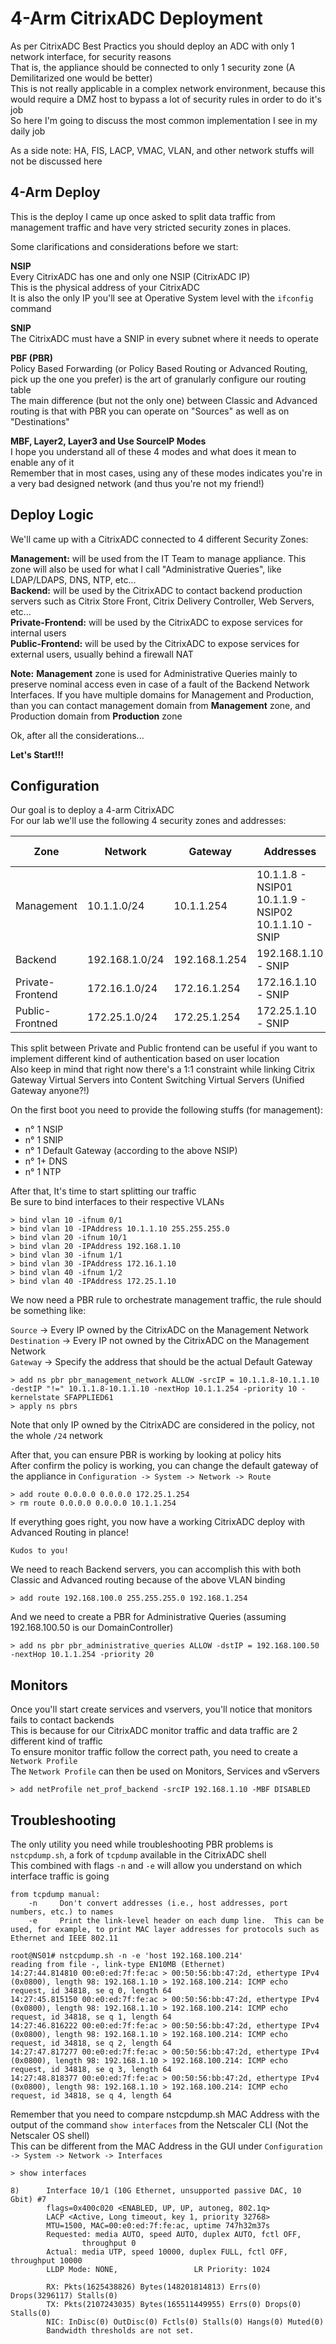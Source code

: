# 4-Arm CitrixADC Deployment

As per CitrixADC Best Practics you should deploy an ADC with only 1 network interface, for security reasons<br/>
That is, the appliance should be connected to only 1 security zone (A Demilitarized one would be better)<br/>
This is not really applicable in a complex network environment, because this would require a DMZ host to bypass a lot of security rules in order to do it's job<br/>
So here I'm going to discuss the most common implementation I see in my daily job

As a side note: HA, FIS, LACP, VMAC, VLAN, and other network stuffs will not be discussed here

## 4-Arm Deploy
This is the deploy I came up once asked to split data traffic from management traffic and have very stricted security zones in places.

Some clarifications and considerations before we start:

**NSIP**<br/>
Every CitrixADC has one and only one NSIP (CitrixADC IP)<br/>
This is the physical address of your CitrixADC<br/>
It is also the only IP you'll see at Operative System level with the `ifconfig` command

**SNIP**<br/>
The CitrixADC must have a SNIP in every subnet where it needs to operate<br/>

**PBF (PBR)**<br/>
Policy Based Forwarding (or Policy Based Routing or Advanced Routing, pick up the one you prefer) is the art of granularly configure our routing table<br/>
The main difference (but not the only one) between Classic and Advanced routing is that with PBR you can operate on "Sources" as well as on "Destinations"

**MBF, Layer2, Layer3 and Use SourceIP Modes**<br/>
I hope you understand all of these 4 modes and what does it mean to enable any of it<br/>
Remember that in most cases, using any of these modes indicates you're in a very bad designed network (and thus you're not my friend!)

## Deploy Logic

We'll came up with a CitrixADC connected to 4 different Security Zones:

**Management:** will be used from the IT Team to manage appliance. This zone will also be used for what I call "Administrative Queries", like LDAP/LDAPS, DNS, NTP, etc...<br/>
**Backend:** will be used by the CitrixADC to contact backend production servers such as Citrix Store Front, Citrix Delivery Controller, Web Servers, etc...<br/>
**Private-Frontend:** will be used by the CitrixADC to expose services for internal users<br/>
**Public-Frontend:** will be used by the CitrixADC to expose services for external users, usually behind a firewall NAT

**Note:** **Management** zone is used for Administrative Queries mainly to preserve nominal access even in case of a fault of the Backend Network Interfaces. If you have multiple domains for Management and Production, than you can contact management domain from **Management** zone, and Production domain from **Production** zone

Ok, after all the considerations...

**Let's Start!!!**

## Configuration
Our goal is to deploy a 4-arm CitrixADC<br/>
For our lab we'll use the following 4 security zones and addresses:

| Zone | Network | Gateway | Addresses | VLAN ID |
|---|---|---|---|---|
| Management | 10.1.1.0/24 | 10.1.1.254 | 10.1.1.8 - NSIP01<br/>10.1.1.9 - NSIP02<br/>10.1.1.10 - SNIP | 10 |
| Backend | 192.168.1.0/24 | 192.168.1.254 | 192.168.1.10 - SNIP | 20 |
| Private-Frontend | 172.16.1.0/24 | 172.16.1.254 | 172.16.1.10 - SNIP | 30 |
| Public-Frontned | 172.25.1.0/24 | 172.25.1.254 | 172.25.1.10 - SNIP | 40 |

This split between Private and Public frontend can be useful if you want to implement different kind of authentication based on user location<br/>
Also keep in mind that right now there's a 1:1 constraint while linking Citrix Gateway Virtual Servers into Content Switching Virtual Servers (Unified Gateway anyone?!)

On the first boot you need to provide the following stuffs (for management): 

- n° 1 NSIP
- n° 1 SNIP
- n° 1 Default Gateway (according to the above NSIP)
- n° 1+ DNS
- n° 1 NTP

After that, It's time to start splitting our traffic<br/>
Be sure to bind interfaces to their respective VLANs

    > bind vlan 10 -ifnum 0/1
    > bind vlan 10 -IPAddress 10.1.1.10 255.255.255.0
    > bind vlan 20 -ifnum 10/1
    > bind vlan 20 -IPAddress 192.168.1.10
    > bind vlan 30 -ifnum 1/1
    > bind vlan 30 -IPAddress 172.16.1.10
    > bind vlan 40 -ifnum 1/2
    > bind vlan 40 -IPAddress 172.25.1.10

We now need a PBR rule to orchestrate management traffic, the rule should be something like:

`Source` -> Every IP owned by the CitrixADC on the Management Network<br/>
`Destination` -> Every IP not owned by the CitrixADC on the Management Network<br/>
`Gateway` -> Specify the address that should be the actual Default Gateway

    > add ns pbr pbr_management_network ALLOW -srcIP = 10.1.1.8-10.1.1.10 -destIP "!=" 10.1.1.8-10.1.1.10 -nextHop 10.1.1.254 -priority 10 -kernelstate SFAPPLIED61
    > apply ns pbrs

Note that only IP owned by the CitrixADC are considered in the policy, not the whole `/24` network

After that, you can ensure PBR is working by looking at policy hits<br/>
After confirm the policy is working, you can change the default gateway of the appliance in `Configuration -> System -> Network -> Route`

    > add route 0.0.0.0 0.0.0.0 172.25.1.254
    > rm route 0.0.0.0 0.0.0.0 10.1.1.254

If everything goes right, you now have a working CitrixADC deploy with Advanced Routing in plance!

`Kudos to you!`

We need to reach Backend servers, you can accomplish this with both Classic and Advanced routing because of the above VLAN binding

    > add route 192.168.100.0 255.255.255.0 192.168.1.254

And we need to create a PBR for Administrative Queries (assuming 192.168.100.50 is our DomainController)

    > add ns pbr pbr_administrative_queries ALLOW -dstIP = 192.168.100.50 -nextHop 10.1.1.254 -priority 20

## Monitors

Once you'll start create services and vservers, you'll notice that monitors fails to contact backends<br/>
This is because for our CitrixADC monitor traffic and data traffic are 2 different kind of traffic<br/>
To ensure monitor traffic follow the correct path, you need to create a `Network Profile`<br/>
The `Network Profile` can then be used on Monitors, Services and vServers

    > add netProfile net_prof_backend -srcIP 192.168.1.10 -MBF DISABLED

## Troubleshooting

The only utility you need while troubleshooting PBR problems is `nstcpdump.sh`, a fork of `tcpdump` available in the CitrixADC shell<br/>
This combined with flags `-n` and `-e` will allow you understand on which interface traffic is going

    from tcpdump manual:
        -n     Don't convert addresses (i.e., host addresses, port numbers, etc.) to names
        -e     Print the link-level header on each dump line.  This can be used, for example, to print MAC layer addresses for protocols such as Ethernet and IEEE 802.11

    root@NS01# nstcpdump.sh -n -e 'host 192.168.100.214'
    reading from file -, link-type EN10MB (Ethernet)
    14:27:44.814810 00:e0:ed:7f:fe:ac > 00:50:56:bb:47:2d, ethertype IPv4 (0x0800), length 98: 192.168.1.10 > 192.168.100.214: ICMP echo request, id 34818, se q 0, length 64
    14:27:45.815150 00:e0:ed:7f:fe:ac > 00:50:56:bb:47:2d, ethertype IPv4 (0x0800), length 98: 192.168.1.10 > 192.168.100.214: ICMP echo request, id 34818, se q 1, length 64
    14:27:46.816222 00:e0:ed:7f:fe:ac > 00:50:56:bb:47:2d, ethertype IPv4 (0x0800), length 98: 192.168.1.10 > 192.168.100.214: ICMP echo request, id 34818, se q 2, length 64
    14:27:47.817277 00:e0:ed:7f:fe:ac > 00:50:56:bb:47:2d, ethertype IPv4 (0x0800), length 98: 192.168.1.10 > 192.168.100.214: ICMP echo request, id 34818, se q 3, length 64
    14:27:48.818377 00:e0:ed:7f:fe:ac > 00:50:56:bb:47:2d, ethertype IPv4 (0x0800), length 98: 192.168.1.10 > 192.168.100.214: ICMP echo request, id 34818, se q 4, length 64

Remember that you need to compare nstcpdump.sh MAC Address with the output of the command `show interfaces` from the Netscaler CLI (Not the Netscaler OS shell)<br/>
This can be different from the MAC Address in the GUI under `Configuration -> System -> Network -> Interfaces`

    > show interfaces

    8)      Interface 10/1 (10G Ethernet, unsupported passive DAC, 10 Gbit) #7
            flags=0x400c020 <ENABLED, UP, UP, autoneg, 802.1q>
            LACP <Active, Long timeout, key 1, priority 32768>
            MTU=1500, MAC=00:e0:ed:7f:fe:ac, uptime 747h32m37s
            Requested: media AUTO, speed AUTO, duplex AUTO, fctl OFF,
                    throughput 0
            Actual: media UTP, speed 10000, duplex FULL, fctl OFF, throughput 10000
            LLDP Mode: NONE,                 LR Priority: 1024

            RX: Pkts(1625438826) Bytes(148201814813) Errs(0) Drops(3296117) Stalls(0)
            TX: Pkts(2107243035) Bytes(165511449955) Errs(0) Drops(0) Stalls(0)
            NIC: InDisc(0) OutDisc(0) Fctls(0) Stalls(0) Hangs(0) Muted(0)
            Bandwidth thresholds are not set.
